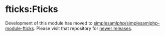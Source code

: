 fticks:Fticks
=============

Development of this module has moved to [simplesamlphp/simplesamlphp-module-fticks](https://github.com/simplesamlphp/simplesamlphp-module-fticks). Please visit that repository for [newer releases](https://github.com/simplesamlphp/simplesamlphp-module-fticks/releases).
